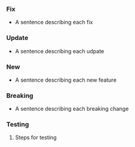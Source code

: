 [//]: # (Please title your PR according to eslint commit conventions)
[//]: # (See https://github.com/conventional-changelog/conventional-changelog/tree/master/packages/conventional-changelog-eslint#eslint-convention for details)
[//]: # (Title examples:)
[//]: # (Revision 0.0.x "Fix: Corrected rendering bug with titles \(fixes #123\)")
[//]: # (Revision 0.0.x "Update: Switched to ES6 \(fixes #123\)")
[//]: # (Minor 0.x.0 "New: Added tooltip API \(fixes #123\)")
[//]: # (Major x.0.0 "Breaking: Rewritten API \(fixes #123\)")

[//]: # (Link the PR to the original issue)
[//]: # (fixes #123)
[//]: # (refs #123)

[//]: # (Delete Fix, Update, New and/or Breaking sections as appropriate)
### Fix
* A sentence describing each fix

### Update
* A sentence describing each udpate

### New
* A sentence describing each new feature

### Breaking
* A sentence describing each breaking change

[//]: # (List appropriate steps for testing if needed)
### Testing
1. Steps for testing

[//]: # (Mention any other dependencies)
[//]: # (requires #456)

